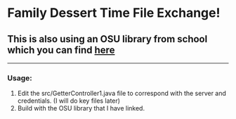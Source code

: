 # Family Dessert Time File Exchange!
## This is also using an OSU library from school which you can find [here](http://web.cse.ohio-state.edu/software/common/doc/)

-------------------------------------------------------------------------------------------------
### Usage:
1. Edit the src/GetterController1.java file to correspond with the server and credentials. (I will do key files later)
2. Build with the OSU library that I have linked.
